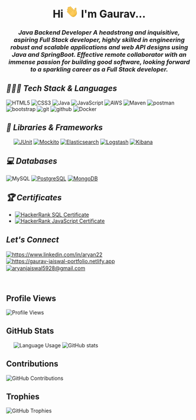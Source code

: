<!----------------------------------- Heading Section ------------------------------------>
<h1 align="center">
    Hi
    <img src="https://raw.githubusercontent.com/ABSphreak/ABSphreak/master/gifs/Hi.gif" width="35">
    I'm Gaurav...
</h1>

<!----------------------------------- About Section ------------------------------------>

<h3 align="center">
   <i> Java Backend Developer</i>
    <i> A headstrong and inquisitive, aspiring Full Stack developer, highly skilled in engineering robust and scalable applications and web API designs using Java and SpringBoot. Effective remote collaborator with an immense passion for building good software, looking forward to a sparkling career as a Full Stack developer.</i>
</h3
  

<br>
  
<!----------------------------------- Tech Stack Section ------------------------------------>


### <h2><i>👨🏻‍💻 Tech Stack & Languages</i></h2>
![HTML5](https://img.shields.io/badge/HTML5-E34F26?style=for-the-badge&logo=html5&logoColor=white)
![CSS3](https://img.shields.io/badge/CSS3-1572B6?style=for-the-badge&logo=css3&logoColor=white)
![Java](https://img.shields.io/badge/Java-ED8B00?style=for-the-badge&logo=java&logoColor=white)
![JavaScript](https://img.shields.io/badge/JavaScript-323330?style=for-the-badge&logo=javascript&logoColor=F7DF1E)
 <img src="https://img.shields.io/badge/AWS-%23FF9900.svg?style=for-the-badge&logo=amazon-aws&logoColor=white" alt="AWS" />
    <img src="https://img.shields.io/badge/apache_maven-C71A36?style=for-the-badge&logo=apachemaven&logoColor=white" alt="Maven" />
     <img src="https://img.shields.io/badge/Postman-FF6C37?style=for-the-badge&logo=Postman&logoColor=white" alt="postman" />
<img src="https://img.shields.io/badge/Bootstrap-563D7C?style=for-the-badge&logo=bootstrap&logoColor=white" alt="bootstrap" />
<img src="https://img.shields.io/badge/Git-f44d27?style=for-the-badge&logo=git&logoColor=white" alt="git" />
<img src="https://img.shields.io/badge/GitHub-100000?style=for-the-badge&logo=github&logoColor=white" alt="github" />
<img src="https://img.shields.io/badge/Docker-2496ED?style=for-the-badge&logo=docker&logoColor=white" alt="Docker" />


### <h2><i>🚀 Libraries & Frameworks</i></h2>
<a href="" target="blank"><img src="https://img.shields.io/static/v1?style=for-the-badge&message=Spring&color=852100&label=" alt=""/></a>
<a href="" target="blank"><img src="https://img.shields.io/static/v1?style=for-the-badge&message=SpringBoot&color=00d09c&label=" alt="" /></a>
<a href="" target="blank"><img src="https://img.shields.io/static/v1?style=for-the-badge&message=Hibernate&color=000030&label=" alt=""/></a>
<a href="" target="blank"><img src="https://img.shields.io/static/v1?style=for-the-badge&message=JDBC&color=400030&label=" alt=""/></a>
<a href="" target="blank"><img src="https://img.shields.io/static/v1?style=for-the-badge&message=Servlets&color=700030&label=" alt=""/></a>
[![JUnit](https://img.shields.io/badge/JUnit-25A162?style=for-the-badge&logo=junit5&logoColor=white)](https://junit.org/)
 [![Mockito](https://img.shields.io/badge/Mockito-EBAC54?style=for-the-badge&logo=mockito&logoColor=white)](https://site.mockito.org/)
 [![Elasticsearch](https://img.shields.io/badge/Elasticsearch-005571?style=for-the-badge&logo=elasticsearch&logoColor=white)](https://www.elastic.co/elasticsearch/)
[![Logstash](https://img.shields.io/badge/Logstash-FFA500?style=for-the-badge&logo=logstash&logoColor=black)](https://www.elastic.co/logstash/)
[![Kibana](https://img.shields.io/badge/Kibana-005571?style=for-the-badge&logo=kibana&logoColor=white)](https://www.elastic.co/kibana/)

### <h2><i>💻 Databases</i></h2>
![MySQL](https://img.shields.io/badge/MySQL-00000F?style=for-the-badge&logo=mysql&logoColor=white)
[![PostgreSQL](https://img.shields.io/badge/PostgreSQL-336791?style=for-the-badge&logo=postgresql&logoColor=white)](https://www.postgresql.org/)
[![MongoDB](https://img.shields.io/badge/MongoDB-47A248?style=for-the-badge&logo=mongodb&logoColor=white)](https://www.mongodb.com/)

 ### <h2><i>🏆 Certificates</i></h2>
 - [![HackerRank SQL Certificate](https://img.shields.io/badge/HackerRank-SQL-47A248?style=for-the-badge&logo=hackerrank)]([https://www.hackerrank.com/certificates/a636b56824f2](https://www.hackerrank.com/certificates/542b1dcc516c))
- [![HackerRank JavaScript Certificate](https://img.shields.io/badge/HackerRank-JavaScript-47A248?style=for-the-badge&logo=hackerrank)]([https://www.hackerrank.com/certificates/542b1dcc516c](https://www.hackerrank.com/certificates/a636b56824f2))


 
<!----------------------------------- Social Media Links Section ------------------------------------>

<h2><i>Let's Connect</i></h2>


<p align="left">
    <a href="https://www.linkedin.com/in/aryan22/">
        <img align="center" src="https://img.shields.io/badge/LinkedIn-0077B5?style=for-the-badge&logo=linkedin&logoColor=white" alt="https://www.linkedin.com/in/aryan22" />
    </a>
    <a href="https://gaurav-jaiswal-portfolio.netlify.app">
        <img align="center" src="https://img.shields.io/badge/Portfolio-18A303?style=for-the-badge&logo=ionic&logoColor=white" alt="https://gaurav-jaiswal-portfolio.netlify.app" />
    </a>
    <a title="aryanjaiswal598@gmail.com" href="mailto:aryanjaiswal598@gmail.com">
        <img align="center" src="https://img.shields.io/badge/Gmail-D14836?style=for-the-badge&logo=gmail&logoColor=white" alt="aryanjaiswal5928@gmail.com" />
    </a>
</p>
<br>

 
## Profile Views
![Profile Views](https://komarev.com/ghpvc/?username=Gaurav-Jaiswal-2&color=blueviolet&style=flat&label=Profile+Views&v=1200)


 
 

<!----------------------------------- Star Section ------------------------------------>

## GitHub Stats
<div>
     <img src="https://github-readme-stats.vercel.app/api/top-langs/?username=Gaurav-Jaiswal-2&layout=compact&theme=dark&langs_count=6&hide=html,css" alt="Language Usage" width="400" height="200" style="margin-left: 20px;" />

  <img src="https://github-readme-stats.vercel.app/api?username=Gaurav-Jaiswal-2&show_icons=true&count_private=true&theme=dark" alt="GitHub stats" width="400" height="200" />
</div>

## Contributions
![GitHub Contributions](https://github-readme-streak-stats.herokuapp.com/?user=Gaurav-Jaiswal-2&theme=dark)

## Trophies
![GitHub Trophies](https://github-profile-trophy.vercel.app/?username=Gaurav-Jaiswal-2&theme=darkhub)

